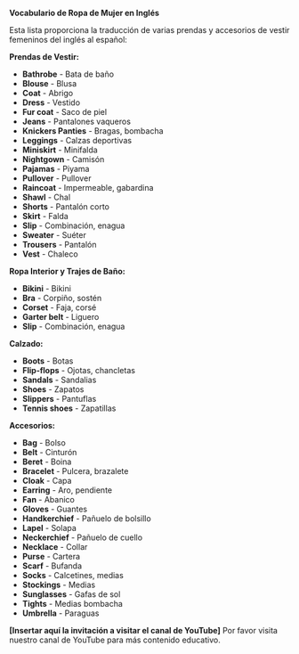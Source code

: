 

**Vocabulario de Ropa de Mujer en Inglés**

Esta lista proporciona la traducción de varias prendas y accesorios de vestir femeninos del inglés al español:

**Prendas de Vestir:**

*   **Bathrobe** - Bata de baño
*   **Blouse** - Blusa
*   **Coat** - Abrigo
*   **Dress** - Vestido
*   **Fur coat** - Saco de piel
*   **Jeans** - Pantalones vaqueros
*   **Knickers   Panties** - Bragas, bombacha
*   **Leggings** - Calzas deportivas
*   **Miniskirt** - Minifalda
*   **Nightgown** - Camisón
*   **Pajamas** - Piyama
*   **Pullover** - Pullover
*   **Raincoat** - Impermeable, gabardina
*   **Shawl** - Chal
*   **Shorts** - Pantalón corto
*   **Skirt** - Falda
*   **Slip** - Combinación, enagua
*   **Sweater** - Suéter
*   **Trousers** - Pantalón
*   **Vest** - Chaleco

**Ropa Interior y Trajes de Baño:**

*   **Bikini** - Bikini
*   **Bra** - Corpiño, sostén
*   **Corset** - Faja, corsé
*   **Garter belt** - Liguero
*   **Slip** - Combinación, enagua

**Calzado:**

*   **Boots** - Botas
*   **Flip-flops** - Ojotas, chancletas
*   **Sandals** - Sandalias
*   **Shoes** - Zapatos
*   **Slippers** - Pantuflas
*   **Tennis shoes** - Zapatillas

**Accesorios:**

*   **Bag** - Bolso
*   **Belt** - Cinturón
*   **Beret** - Boina
*   **Bracelet** - Pulcera, brazalete
*   **Cloak** - Capa
*   **Earring** - Aro, pendiente
*   **Fan** - Abanico
*   **Gloves** - Guantes
*   **Handkerchief** - Pañuelo de bolsillo
*   **Lapel** - Solapa
*   **Neckerchief** - Pañuelo de cuello
*   **Necklace** - Collar
*   **Purse** - Cartera
*   **Scarf** - Bufanda
*   **Socks** - Calcetines, medias
*   **Stockings** - Medias
*   **Sunglasses** - Gafas de sol
*   **Tights** - Medias bombacha
*   **Umbrella** - Paraguas

**[Insertar aquí la invitación a visitar el canal de YouTube]** Por favor visita nuestro canal de YouTube para más contenido educativo.

